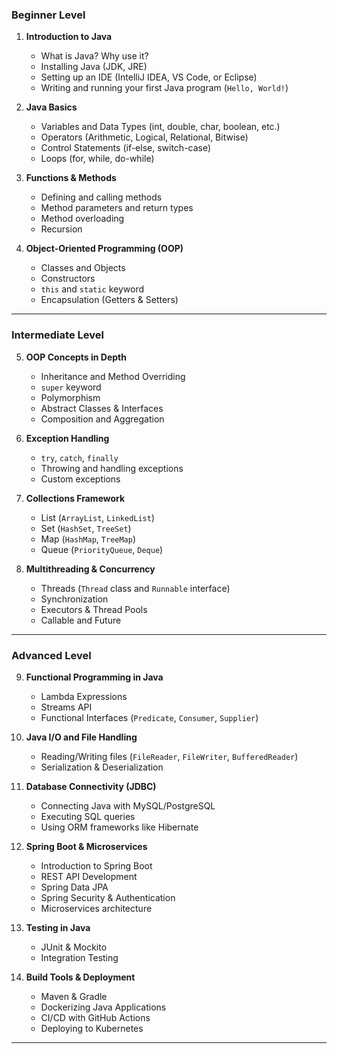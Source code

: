 ### **Beginner Level**  
1. **Introduction to Java**  
   - What is Java? Why use it?  
   - Installing Java (JDK, JRE)  
   - Setting up an IDE (IntelliJ IDEA, VS Code, or Eclipse)  
   - Writing and running your first Java program (`Hello, World!`)  

2. **Java Basics**  
   - Variables and Data Types (int, double, char, boolean, etc.)  
   - Operators (Arithmetic, Logical, Relational, Bitwise)  
   - Control Statements (if-else, switch-case)  
   - Loops (for, while, do-while)  

3. **Functions & Methods**  
   - Defining and calling methods  
   - Method parameters and return types  
   - Method overloading  
   - Recursion  

4. **Object-Oriented Programming (OOP)**  
   - Classes and Objects  
   - Constructors  
   - `this` and `static` keyword  
   - Encapsulation (Getters & Setters)  

---

### **Intermediate Level**  
5. **OOP Concepts in Depth**  
   - Inheritance and Method Overriding  
   - `super` keyword  
   - Polymorphism  
   - Abstract Classes & Interfaces  
   - Composition and Aggregation  

6. **Exception Handling**  
   - `try`, `catch`, `finally`  
   - Throwing and handling exceptions  
   - Custom exceptions  

7. **Collections Framework**  
   - List (`ArrayList`, `LinkedList`)  
   - Set (`HashSet`, `TreeSet`)  
   - Map (`HashMap`, `TreeMap`)  
   - Queue (`PriorityQueue`, `Deque`)  

8. **Multithreading & Concurrency**  
   - Threads (`Thread` class and `Runnable` interface)  
   - Synchronization  
   - Executors & Thread Pools  
   - Callable and Future  

---

### **Advanced Level**  
9. **Functional Programming in Java**  
   - Lambda Expressions  
   - Streams API  
   - Functional Interfaces (`Predicate`, `Consumer`, `Supplier`)  

10. **Java I/O and File Handling**  
    - Reading/Writing files (`FileReader`, `FileWriter`, `BufferedReader`)  
    - Serialization & Deserialization  

11. **Database Connectivity (JDBC)**  
    - Connecting Java with MySQL/PostgreSQL  
    - Executing SQL queries  
    - Using ORM frameworks like Hibernate  

12. **Spring Boot & Microservices**  
    - Introduction to Spring Boot  
    - REST API Development  
    - Spring Data JPA  
    - Spring Security & Authentication  
    - Microservices architecture  

13. **Testing in Java**  
    - JUnit & Mockito  
    - Integration Testing  

14. **Build Tools & Deployment**  
    - Maven & Gradle  
    - Dockerizing Java Applications  
    - CI/CD with GitHub Actions  
    - Deploying to Kubernetes  

---
